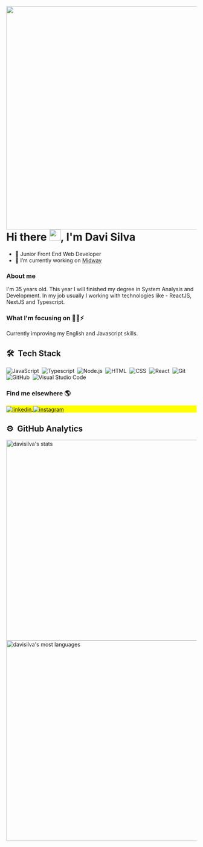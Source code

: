 <img align="right" height="590em" src="https://raw.githubusercontent.com/gist/davi1985/c969963334f822180053cdba8c350bbd/raw/5c1ae1dfca6cb681bdbb024ab76d754b4da66706/githubcard.svg"/>
<h1 align="left">Hi there <img src="https://raw.githubusercontent.com/kaueMarques/kaueMarques/master/hi.gif" width="30px">, I'm Davi Silva</h1>

- 🏁 Junior Front End Web Developer
- 🔭 I’m currently working on [Midway](https://www.midway.com.br)


### About me
I'm 35 years old. This year I will finished my degree in
System Analysis and Development. In my job usually I working with technologies like - ReactJS, NextJS and Typescript.

### What I'm focusing on  🧑‍💻⚡️

Currently improving my English and Javascript skills. 

## 🛠 &nbsp;Tech Stack

![JavaScript](https://img.shields.io/badge/-JavaScript-05122A?style=for-the-badge&color=282a36&logo=javascript)&nbsp;
![Typescript](https://img.shields.io/badge/-Typescript-05122A?style=for-the-badge&color=282a36&logo=typescript)&nbsp;
![Node.js](https://img.shields.io/badge/-Node.js-05122A?style=for-the-badge&color=282a36&logo=node.js)&nbsp;
![HTML](https://img.shields.io/badge/-HTML-05122A?style=for-the-badge&color=282a36&logo=HTML5)&nbsp;
![CSS](https://img.shields.io/badge/-CSS-05122A?style=for-the-badge&logo=CSS3&color=282a36&logoColor=1572B6)&nbsp;
![React](https://img.shields.io/badge/-React-05122A?style=for-the-badge&color=282a36&logo=react)&nbsp;
![Git](https://img.shields.io/badge/-Git-05122A?style=for-the-badge&color=282a36&logo=git)&nbsp;
![GitHub](https://img.shields.io/badge/-GitHub-05122A?style=for-the-badge&color=282a36&logo=github)&nbsp;
![Visual Studio Code](https://img.shields.io/badge/-Visual%20Studio%20Code-05122A?style=for-the-badge&color=282a36&logo=visual-studio-code&logoColor=007ACC)&nbsp;


### Find me elsewhere  🌎
<p align="left" style="background:yellow">
  <a href="https://linkedin.com/in/davisilva85" target="_blank">
    <img align="center" src="https://img.shields.io/badge/-davisilva85-05122A?style=for-the-badge&logo=linkedin&color=282a36" alt="linkedin"/>
  </a>
  <a href="https://instagram.com/davisilva85" target="_blank">
   <img align="center" src="https://img.shields.io/badge/-davisilva85-05122A?style=for-the-badge&logo=instagram&color=282a36" alt="instagram"/>
  </a>
</p>

## ⚙️ &nbsp;GitHub Analytics

<p align="left">
<img width="530em" src="https://github-readme-stats.vercel.app/api?username=davi1985&show_icons=true&theme=dracula" alt="davisilva's stats"/>
<img width="530em" src="https://github-readme-stats.vercel.app/api/top-langs/?username=davi1985&layout=compact&theme=dracula" alt="davisilva's most languages"/>
</p>
